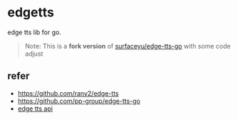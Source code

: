 # edgetts
edge tts lib for go.

> Note: This is  a **fork version** of [surfaceyu/edge-tts-go](https://github.com/surfaceyu/edge-tts-go/) with some code adjust

## refer
+ https://github.com/rany2/edge-tts
+ https://github.com/pp-group/edge-tts-go
+ [edge tts api](https://gist.github.com/czyt/a2d83de838c9b65ab14fc18136f53bc6)

